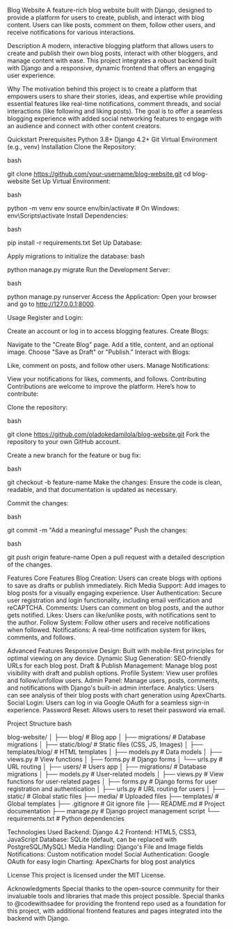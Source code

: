 Blog Website
A feature-rich blog website built with Django, designed to provide a platform for users to create, publish, and interact with blog content. Users can like posts, comment on them, follow other users, and receive notifications for various interactions.

Description
A modern, interactive blogging platform that allows users to create and publish their own blog posts, interact with other bloggers, and manage content with ease. This project integrates a robust backend built with Django and a responsive, dynamic frontend that offers an engaging user experience.

Why
The motivation behind this project is to create a platform that empowers users to share their stories, ideas, and expertise while providing essential features like real-time notifications, comment threads, and social interactions (like following and liking posts). The goal is to offer a seamless blogging experience with added social networking features to engage with an audience and connect with other content creators.

Quickstart
Prerequisites
Python 3.8+
Django 4.2+
Git
Virtual Environment (e.g., venv)
Installation
Clone the Repository:

bash

git clone https://github.com/your-username/blog-website.git
cd blog-website
Set Up Virtual Environment:

bash

python -m venv env
source env/bin/activate    # On Windows: env\Scripts\activate
Install Dependencies:

bash

pip install -r requirements.txt
Set Up Database:

Apply migrations to initialize the database:
bash

python manage.py migrate
Run the Development Server:

bash

python manage.py runserver
Access the Application: Open your browser and go to http://127.0.0.1:8000.

Usage
Register and Login:

Create an account or log in to access blogging features.
Create Blogs:

Navigate to the "Create Blog" page.
Add a title, content, and an optional image.
Choose "Save as Draft" or "Publish."
Interact with Blogs:

Like, comment on posts, and follow other users.
Manage Notifications:

View your notifications for likes, comments, and follows.
Contributing
Contributions are welcome to improve the platform. Here’s how to contribute:

Clone the repository:

bash

git clone https://github.com/oladokedamilola/blog-website.git
Fork the repository to your own GitHub account.

Create a new branch for the feature or bug fix:

bash

git checkout -b feature-name
Make the changes: Ensure the code is clean, readable, and that documentation is updated as necessary.

Commit the changes:

bash

git commit -m "Add a meaningful message"
Push the changes:

bash

git push origin feature-name
Open a pull request with a detailed description of the changes.

Features
Core Features
Blog Creation: Users can create blogs with options to save as drafts or publish immediately.
Rich Media Support: Add images to blog posts for a visually engaging experience.
User Authentication: Secure user registration and login functionality, including email verification and reCAPTCHA.
Comments: Users can comment on blog posts, and the author gets notified.
Likes: Users can like/unlike posts, with notifications sent to the author.
Follow System: Follow other users and receive notifications when followed.
Notifications: A real-time notification system for likes, comments, and follows.


Advanced Features
Responsive Design: Built with mobile-first principles for optimal viewing on any device.
Dynamic Slug Generation: SEO-friendly URLs for each blog post.
Draft & Publish Management: Manage blog post visibility with draft and publish options.
Profile System: View user profiles and follow/unfollow users.
Admin Panel: Manage users, posts, comments, and notifications with Django's built-in admin interface.
Analytics: Users can see analysis of their blog posts with chart generation using ApexCharts.
Social Login: Users can log in via Google OAuth for a seamless sign-in experience.
Password Reset: Allows users to reset their password via email.


Project Structure
bash

blog-website/
│
├── blog/                       # Blog app
│   ├── migrations/             # Database migrations
│   ├── static/blog/            # Static files (CSS, JS, Images)
│   ├── templates/blog/         # HTML templates
│   ├── models.py               # Data models
│   ├── views.py                # View functions
│   ├── forms.py                # Django forms
│   └── urls.py                 # URL routing
│
├── users/                      # Users app
│   ├── migrations/             # Database migrations
│   ├── models.py               # User-related models
│   ├── views.py                # View functions for user-related pages
│   ├── forms.py                # Django forms for user registration and authentication
│   ├── urls.py                 # URL routing for users
│
├── static/                     # Global static files
├── media/                      # Uploaded files
├── templates/                  # Global templates
├── .gitignore                  # Git ignore file
├── README.md                   # Project documentation
├── manage.py                   # Django project management script
└── requirements.txt            # Python dependencies


Technologies Used
Backend: Django 4.2
Frontend: HTML5, CSS3, JavaScript
Database: SQLite (default, can be replaced with PostgreSQL/MySQL)
Media Handling: Django's File and Image fields
Notifications: Custom notification model
Social Authentication: Google OAuth for easy login
Charting: ApexCharts for blog post analytics


License
This project is licensed under the MIT License.

Acknowledgments
Special thanks to the open-source community for their invaluable tools and libraries that made this project possible. Special thanks to @codewithsadee for providing the frontend repo used as a foundation for this project, with additional frontend features and pages integrated into the backend with Django.

